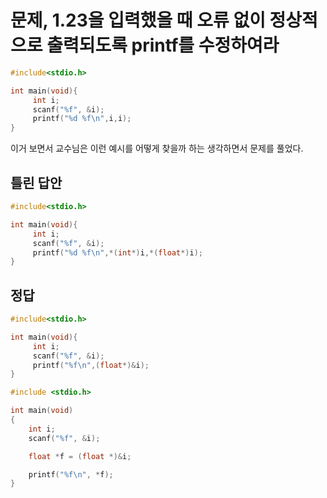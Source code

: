 
# 문제, 1.23을 입력했을 때 오류 없이 정상적으로 출력되도록 printf를 수정하여라
```c
#include<stdio.h>

int main(void){
	 int i;
	 scanf("%f", &i);
	 printf("%d %f\n",i,i);
}
```

이거 보면서 교수님은 이런 예시를 어떻게 찾을까 하는 생각하면서 문제를 풀었다.


## 틀린 답안
```c
#include<stdio.h>

int main(void){
	 int i;
	 scanf("%f", &i);
	 printf("%d %f\n",*(int*)i,*(float*)i);
}
```


## 정답
```c
#include<stdio.h>

int main(void){
	 int i;
	 scanf("%f", &i);
	 printf("%f\n",(float*)&i);
}
```

```c
#include <stdio.h>

int main(void)
{
    int i;
    scanf("%f", &i);

    float *f = (float *)&i;

    printf("%f\n", *f);
}
```